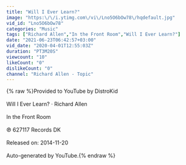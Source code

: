 ```yaml
---
title: "Will I Ever Learn?"
image: "https:\/\/i.ytimg.com\/vi\/Lno5O6bOw78\/hqdefault.jpg"
vid_id: "Lno5O6bOw78"
categories: "Music"
tags: ["Richard Allen","In the Front Room","Will I Ever Learn?"]
date: "2021-06-23T06:42:57+03:00"
vid_date: "2020-04-01T12:55:03Z"
duration: "PT3M20S"
viewcount: "10"
likeCount: "0"
dislikeCount: "0"
channel: "Richard Allen - Topic"
---
```

{% raw %}Provided to YouTube by DistroKid<br /><br />Will I Ever Learn? · Richard Allen<br /><br />In the Front Room<br /><br />℗ 627117 Records DK<br /><br />Released on: 2014-11-20<br /><br />Auto-generated by YouTube.{% endraw %}

